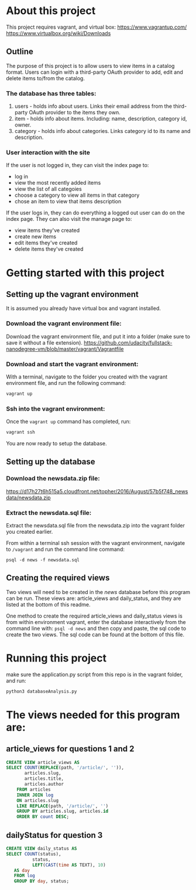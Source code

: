 # About this project
This project requires vagrant, and virtual box:
https://www.vagrantup.com/ 
https://www.virtualbox.org/wiki/Downloads


## Outline
The purpose of this project is to allow users to view items in a catalog format. Users can login with a third-party OAuth provider to add, edit and delete items to/from the catalog.

### The database has three tables:
1. users - holds info about users. Links their email address from the third-party OAuth provider to the items they own.
2. item - holds info about items. Including: name, description, category id, owner.
3. category - holds info about categories. Links category id to its name and description.

### User interaction with the site
If the user is not logged in, they can visit the index page to:
- log in
- view the most recently added items
- view the list of all categoies
- choose a category to view all items in that category
- chose an item to view that items description

If the user logs in, they can do everything a logged out user can do on the index page. They can also visit the manage page to:
- view items they've created
- create new items
- edit items they've created
- delete items they've created



# Getting started with this project
## Setting up the vagrant environment
It is assumed you already have virtual box and vagrant installed.
### Download the vagrant environment file:
Download the vagrant environment file, and put it into a folder (make sure to save it without a file extension).
https://github.com/udacity/fullstack-nanodegree-vm/blob/master/vagrant/Vagrantfile
### Download and start the vagrant environment:
With a terminal, navigate to the folder you created with the vagrant environment file, and run the following command:
```bash
vagrant up
```
### Ssh into the vagrant environment:
Once the ```vagrant up``` command has completed, run:
```bash
vagrant ssh
```
You are now ready to setup the database.
## Setting up the database
### Download the newsdata.zip file:
https://d17h27t6h515a5.cloudfront.net/topher/2016/August/57b5f748_newsdata/newsdata.zip

### Extract the newsdata.sql file: 
Extract the newsdata.sql file from the newsdata.zip into the vagrant folder you created earlier.

From within a terminal ssh session with the vagrant environment, navigate to ```/vagrant``` and run the command line command:
```
psql -d news -f newsdata.sql
```

## Creating the required views
Two views will need to be created in the _news_ database before this program can be run. These views are: article_views and daily_status, and they are listed at the bottom of this readme. 

One method to create the required article_views and daily_status views is from within environment vagrant, enter the database interactively from the command line with: ```psql -d news``` and then copy and paste, the sql code to create the two views. The sql code can be found at the bottom of this file.


# Running this project 
make sure the application.py script from this repo is in the vagrant folder, and run:
```python
python3 databaseAnalysis.py
```


# The views needed for this program are:

## article_views for questions 1 and 2
```sql
CREATE VIEW article_views AS 
SELECT COUNT(REPLACE(path, '/article/', '')), 
       articles.slug, 
       articles.title, 
       articles.author 
    FROM articles 
    INNER JOIN log 
    ON articles.slug 
    LIKE REPLACE(path, '/article/', '') 
    GROUP BY articles.slug, articles.id 
    ORDER BY count DESC;
```

## dailyStatus for question 3
```sql
CREATE VIEW daily_status AS
SELECT COUNT(status),
          status,
          LEFT(CAST(time AS TEXT), 10)
   AS day
   FROM log
   GROUP BY day, status;
```



